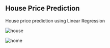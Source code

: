 ## House Price Prediction

<p>House price prediction using Linear Regression</p>

![house](https://user-images.githubusercontent.com/37801119/121318235-c8d2ce00-c92a-11eb-9ee1-4e7f431b5eaa.JPG)

![home](https://user-images.githubusercontent.com/37801119/121318315-dab47100-c92a-11eb-8a07-a64e2363db89.JPG)







